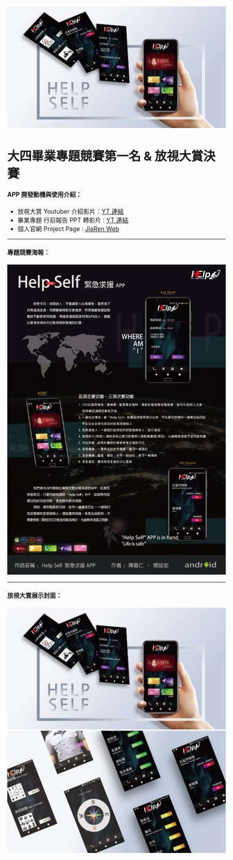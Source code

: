 ![](./Document/poster/Cover.jpg)
# 大四畢業專題競賽第一名 & 放視大賞決賽 

#### APP 開發動機與使用介紹：
* 放視大賞 Youtuber 介紹影片：[YT 連結](https://www.youtube.com/watch?v=84hba_xMHNs)
* 畢業專題 行前報告 PPT 轉影片 :  [YT 連結](https://www.youtube.com/watch?v=mcJriCNY6iM&t=28s)
* 個人官網 Project Page : [JiaRen Web](http://jiaren.ga/portfolio.html)

<hr>

#### 專題競賽海報：
![](./Document/poster/Poster.jpg)

<hr>

#### 放視大賞展示封面：
![](./Document/poster/Cover.jpg)
![](./Document/poster/Inside.jpg)

